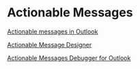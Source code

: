 # Actionable Messages

[Actionable messages in Outlook](https://docs.microsoft.com/en-us/outlook/actionable-messages/)

[Actionable Message Designer](https://amdesigner.azurewebsites.net)

[Actionable Messages Debugger for Outlook](https://appsource.microsoft.com/de-at/product/office/wa104381686)
